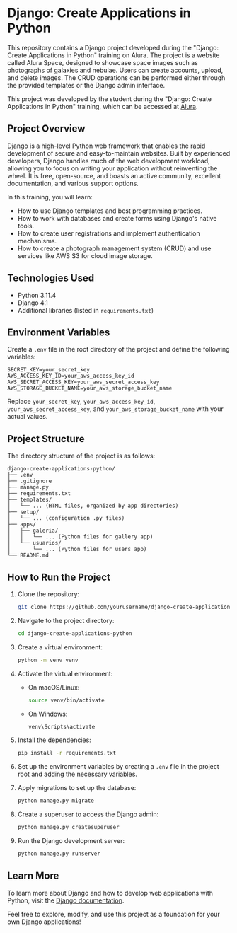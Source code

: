 # Django: Create Applications in Python

This repository contains a Django project developed during the "Django: Create Applications in Python" training on Alura. The project is a website called Alura Space, designed to showcase space images such as photographs of galaxies and nebulae. Users can create accounts, upload, and delete images. The CRUD operations can be performed either through the provided templates or the Django admin interface.

This project was developed by the student during the "Django: Create Applications in Python" training, which can be accessed at [Alura](https://cursos.alura.com.br/formacao-django).

## Project Overview
Django is a high-level Python web framework that enables the rapid development of secure and easy-to-maintain websites. Built by experienced developers, Django handles much of the web development workload, allowing you to focus on writing your application without reinventing the wheel. It is free, open-source, and boasts an active community, excellent documentation, and various support options.

In this training, you will learn:
- How to use Django templates and best programming practices.
- How to work with databases and create forms using Django's native tools.
- How to create user registrations and implement authentication mechanisms.
- How to create a photograph management system (CRUD) and use services like AWS S3 for cloud image storage.

## Technologies Used
- Python 3.11.4
- Django 4.1
- Additional libraries (listed in `requirements.txt`)

## Environment Variables
Create a `.env` file in the root directory of the project and define the following variables:
```
SECRET_KEY=your_secret_key
AWS_ACCESS_KEY_ID=your_aws_access_key_id
AWS_SECRET_ACCESS_KEY=your_aws_secret_access_key
AWS_STORAGE_BUCKET_NAME=your_aws_storage_bucket_name
```

Replace `your_secret_key`, `your_aws_access_key_id`, `your_aws_secret_access_key`, and `your_aws_storage_bucket_name` with your actual values.

## Project Structure
The directory structure of the project is as follows:
```
django-create-applications-python/
├── .env
├── .gitignore
├── manage.py
├── requirements.txt
├── templates/
│   └── ... (HTML files, organized by app directories)
├── setup/
│   └── ... (configuration .py files)
├── apps/
│   ├── galeria/
│   │   └── ... (Python files for gallery app)
│   └── usuarios/
│       └── ... (Python files for users app)
└── README.md
```

## How to Run the Project
1. Clone the repository:
   ```sh
   git clone https://github.com/yourusername/django-create-applications-python.git
   ```
2. Navigate to the project directory:
   ```sh
   cd django-create-applications-python
   ```
3. Create a virtual environment:
   ```sh
   python -m venv venv
   ```
4. Activate the virtual environment:
   - On macOS/Linux:
     ```sh
     source venv/bin/activate
     ```
   - On Windows:
     ```sh
     venv\Scripts\activate
     ```
5. Install the dependencies:
   ```sh
   pip install -r requirements.txt
   ```
6. Set up the environment variables by creating a `.env` file in the project root and adding the necessary variables.

7. Apply migrations to set up the database:
   ```sh
   python manage.py migrate
   ```
8. Create a superuser to access the Django admin:
   ```sh
   python manage.py createsuperuser
   ```
9. Run the Django development server:
   ```sh
   python manage.py runserver
   ```

## Learn More
To learn more about Django and how to develop web applications with Python, visit the [Django documentation](https://docs.djangoproject.com/).

Feel free to explore, modify, and use this project as a foundation for your own Django applications!
